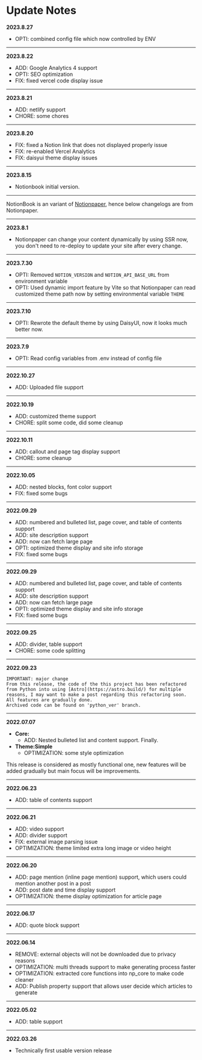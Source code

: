 # Update Notes
**2023.8.27**
- OPTI: combined config file which now controlled by ENV

---

**2023.8.22**
- ADD: Google Analytics 4 support
- OPTI: SEO optimization
- FIX: fixed vercel code display issue

---

**2023.8.21**
- ADD: netlify support
- CHORE: some chores

---

**2023.8.20**
- FIX: fixed a Notion link that does not displayed properly issue
- FIX: re-enabled Vercel Analytics
- FIX: daisyui theme display issues

---

**2023.8.15**
- Notionbook initial version.

---

NotionBook is an variant of [Notionpaper](https://github.com/imyangmo/notionpaper_ssr), hence below changelogs are from Notionpaper.

---

**2023.8.1**
 - Notionpaper can change your content dynamically by using SSR now, you don't need to re-deploy to update your site after every change.

---

**2023.7.30**
 - OPTI: Removed `NOTION_VERSION` and `NOTION_API_BASE_URL` from environment variable
 - OPTI: Used dynamic import feature by Vite so that Notionpaper can read customized theme path now by setting environmental variable `THEME`
---

**2023.7.10**
 - OPTI: Rewrote the default theme by using DaisyUI, now it looks much better now.
---

**2023.7.9**
 - OPTI: Read config variables from .env instead of config file
---

**2022.10.27**
 - ADD: Uploaded file support
---

**2022.10.19**
 - ADD: customized theme support
 - CHORE: split some code, did some cleanup

---

**2022.10.11**
 - ADD: callout and page tag display support
 - CHORE: some cleanup

---

**2022.10.05**
 - ADD: nested blocks, font color support
 - FIX: fixed some bugs

---

**2022.09.29**
- ADD: numbered and bulleted list, page cover, and table of contents support
- ADD: site description support
- ADD: now can fetch large page
- OPTI: optimized theme display and site info storage
- FIX: fixed some bugs

---

**2022.09.29**
- ADD: numbered and bulleted list, page cover, and table of contents support
- ADD: site description support
- ADD: now can fetch large page
- OPTI: optimized theme display and site info storage
- FIX: fixed some bugs

---

**2022.09.25**
- ADD: divider, table support
- CHORE: some code splitting

---

**2022.09.23**
```
IMPORTANT: major change
From this release, the code of the this project has been refactored from Python into using [Astro](https://astro.build/) for multiple reasons, I may want to make a post regarding this refactoring soon.
All features are gradually done.
Archived code can be found on 'python_ver' branch.
```

---

**2022.07.07**
- **Core:**
    - ADD: Nested bulleted list and content support. Finally.
- **Theme:Simple**
    - OPTIMIZATION: some style optimization

This release is considered as mostly functional one, new features will be added gradually but main focus will be improvements.

---

**2022.06.23**
- ADD: table of contents support

---

**2022.06.21**
- ADD: video support
- ADD: divider support
- FIX: external image parsing issue
- OPTIMIZATION: theme limited extra long image or video height

---

**2022.06.20**
- ADD: page mention (inline page mention) support, which users could mention another post in a post
- ADD: post date and time display support
- OPTIMIZATION: theme display optimization for article page

---

**2022.06.17**
- ADD: quote block support

---

**2022.06.14**
- REMOVE: external objects will not be downloaded due to privacy reasons
- OPTIMIZATION: multi threads support to make generating process faster
- OPTIMIZATION: extracted core functions into np_core to make code cleaner
- ADD: Publish property support that allows user decide which articles to generate

---

**2022.05.02**
- ADD: table support

---

**2022.03.26**
- Technically first usable version release